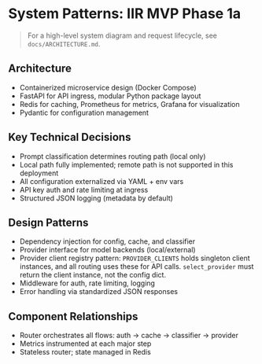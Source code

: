 # System Patterns: IIR MVP Phase 1a

> For a high-level system diagram and request lifecycle, see `docs/ARCHITECTURE.md`.

## Architecture
- Containerized microservice design (Docker Compose)
- FastAPI for API ingress, modular Python package layout
- Redis for caching, Prometheus for metrics, Grafana for visualization
- Pydantic for configuration management

## Key Technical Decisions
- Prompt classification determines routing path (local only)
- Local path fully implemented; remote path is not supported in this deployment
- All configuration externalized via YAML + env vars
- API key auth and rate limiting at ingress
- Structured JSON logging (metadata by default)

## Design Patterns
- Dependency injection for config, cache, and classifier
- Provider interface for model backends (local/external)
- Provider client registry pattern: `PROVIDER_CLIENTS` holds singleton client instances, and all routing uses these for API calls. `select_provider` must return the client instance, not the config dict.
- Middleware for auth, rate limiting, logging
- Error handling via standardized JSON responses

## Component Relationships
- Router orchestrates all flows: auth → cache → classifier → provider
- Metrics instrumented at each major step
- Stateless router; state managed in Redis
